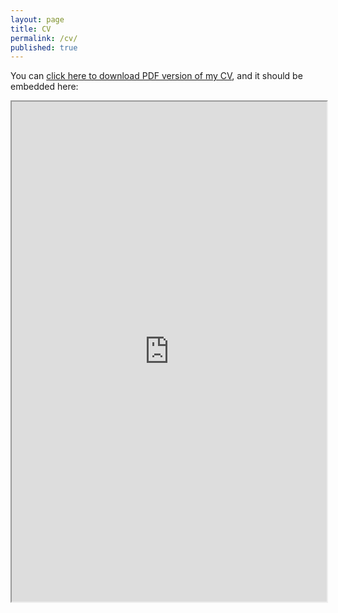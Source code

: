 ```yaml
---
layout: page
title: CV
permalink: /cv/
published: true
---
```



You can [click here to download PDF version of my CV](https://www.dropbox.com/s/j4pfxvi3gfyx8ds/CV.pdf?dl=1), and it should be embedded here:

<script type="text/javascript" src="https://www.dropbox.com/static/api/2/dropins.js" id="dropboxjs" data-app-key="zw8340newza5h8s"></script>
<a href="https://www.dropbox.com/s/xzoj6paht8aqhbn/CV.pdf?dl=0" data-height="800px" class="dropbox-embed"></a>


<iframe src="https://www.dropbox.com/s/xzoj6paht8aqhbn/CV.pdf?dl=0" width="100%" height="800px"></iframe>